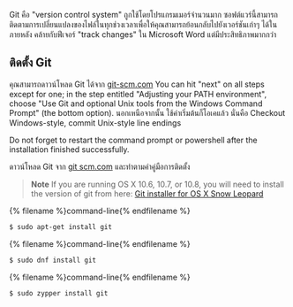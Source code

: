 Git คือ "version control system" ถูกใช้โดยโปรแกรมเมอร์จำนวนมาก ซอฟต์แวร์นี้สามารถติดตามการเปลี่ยนแปลงของไฟล์ในทุกช่วงเวลาเพื่อให้คุณสามารถย้อนกลับไปยังเวอร์ชันเก่าๆ ได้ในภายหลัง คล้ายกับฟีเจอร์ "track changes" ใน Microsoft Word แต่มีประสิทธิภาพมากกว่า

## ติดตั้ง Git

<!--sec data-title="Installing Git: Windows" data-id="git_install_windows"
data-collapse=true ces-->

คุณสามารถดาวน์โหลด Git ได้จาก [git-scm.com](https://git-scm.com/) You can hit "next" on all steps except for one; in the step entitled "Adjusting your PATH environment", choose "Use Git and optional Unix tools from the Windows Command Prompt" (the bottom option). นอกเหนือจากนั้น ใช้ค่าเริ่มต้นก็โอเคแล้ว นั่นคือ Checkout Windows-style, commit Unix-style line endings

Do not forget to restart the command prompt or powershell after the installation finished successfully. <!--endsec-->

<!--sec data-title="Installing Git: OS X" data-id="git_install_OSX"
data-collapse=true ces-->

ดาวน์โหลด Git จาก [git scm.com](https://git-scm.com/) และทำตามคำคู่มือการติดตั้ง

> **Note** If you are running OS X 10.6, 10.7, or 10.8, you will need to install the version of git from here: [Git installer for OS X Snow Leopard](https://sourceforge.net/projects/git-osx-installer/files/git-2.3.5-intel-universal-snow-leopard.dmg/download)

<!--endsec-->

<!--sec data-title="Installing Git: Debian or Ubuntu" data-id="git_install_debian_ubuntu"
data-collapse=true ces-->

{% filename %}command-line{% endfilename %}

```bash
$ sudo apt-get install git
```

<!--endsec-->

<!--sec data-title="Installing Git: Fedora" data-id="git_install_fedora"
data-collapse=true ces-->

{% filename %}command-line{% endfilename %}

```bash
$ sudo dnf install git
```

<!--endsec-->

<!--sec data-title="Installing Git: openSUSE" data-id="git_install_openSUSE"
data-collapse=true ces-->

{% filename %}command-line{% endfilename %}

```bash
$ sudo zypper install git
```

<!--endsec-->